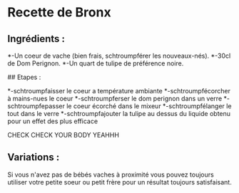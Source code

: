 # Recette de Bronx

## Ingrédients :

*-Un coeur de vache (bien frais, schtroumpférer les nouveaux-nés).
*-30cl de Dom Perignon.
*-Un quart de tulipe de préférence noire.


## Etapes : 

*-schtroumpfaisser le coeur a température ambiante
*-schtroumpfécorcher à mains-nues le coeur 
*-schtroumpferser le dom perignon dans un verre
*-schtroumpfepasser le coeur écorché dans le mixeur
*-schtroumpfélanger le tout dans le verre
*-schtroumpfajouter la tulipe au dessus du liquide obtenu pour un effet des plus efficace

CHECK CHECK YOUR BODY YEAHHH

## Variations :

Si vous n\'avez pas de bébés vaches à proximité vous pouvez toujours utiliser votre petite soeur ou petit frère pour un résultat toujours satisfaisant.


